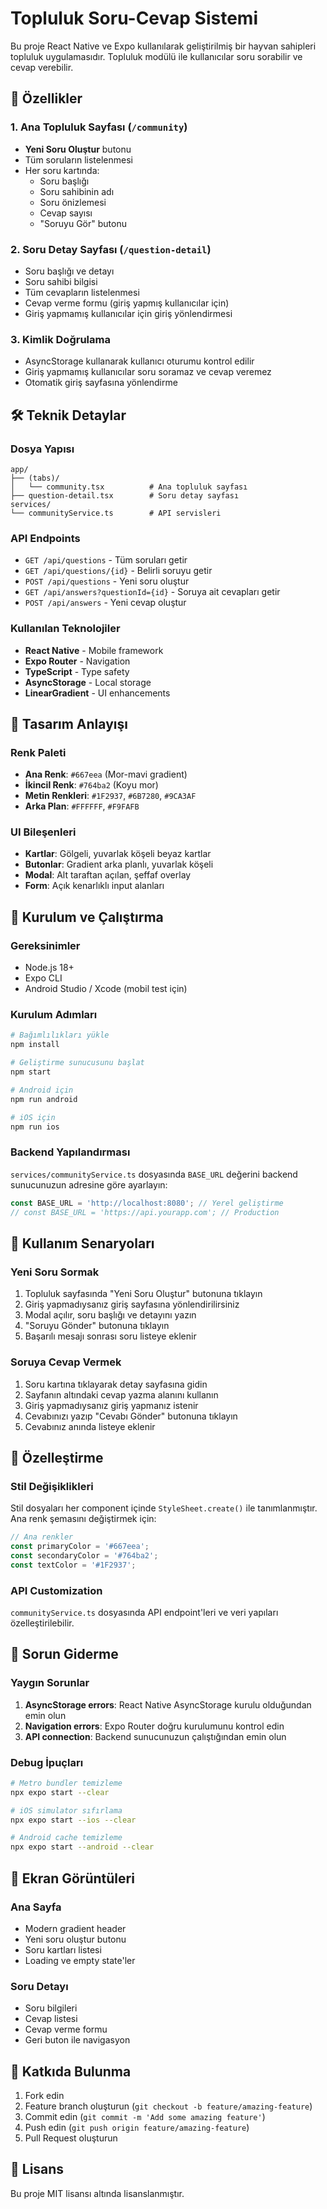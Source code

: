 # Topluluk Soru-Cevap Sistemi

Bu proje React Native ve Expo kullanılarak geliştirilmiş bir hayvan sahipleri topluluk uygulamasıdır. Topluluk modülü ile kullanıcılar soru sorabilir ve cevap verebilir.

## 📱 Özellikler

### 1. Ana Topluluk Sayfası (`/community`)
- **Yeni Soru Oluştur** butonu
- Tüm soruların listelenmesi
- Her soru kartında:
  - Soru başlığı
  - Soru sahibinin adı
  - Soru önizlemesi
  - Cevap sayısı
  - "Soruyu Gör" butonu

### 2. Soru Detay Sayfası (`/question-detail`)
- Soru başlığı ve detayı
- Soru sahibi bilgisi
- Tüm cevapların listelenmesi
- Cevap verme formu (giriş yapmış kullanıcılar için)
- Giriş yapmamış kullanıcılar için giriş yönlendirmesi

### 3. Kimlik Doğrulama
- AsyncStorage kullanarak kullanıcı oturumu kontrol edilir
- Giriş yapmamış kullanıcılar soru soramaz ve cevap veremez
- Otomatik giriş sayfasına yönlendirme

## 🛠 Teknik Detaylar

### Dosya Yapısı
```
app/
├── (tabs)/
│   └── community.tsx          # Ana topluluk sayfası
├── question-detail.tsx        # Soru detay sayfası
services/
└── communityService.ts        # API servisleri
```

### API Endpoints
- `GET /api/questions` - Tüm soruları getir
- `GET /api/questions/{id}` - Belirli soruyu getir
- `POST /api/questions` - Yeni soru oluştur
- `GET /api/answers?questionId={id}` - Soruya ait cevapları getir
- `POST /api/answers` - Yeni cevap oluştur

### Kullanılan Teknolojiler
- **React Native** - Mobile framework
- **Expo Router** - Navigation
- **TypeScript** - Type safety
- **AsyncStorage** - Local storage
- **LinearGradient** - UI enhancements

## 🎨 Tasarım Anlayışı

### Renk Paleti
- **Ana Renk**: `#667eea` (Mor-mavi gradient)
- **İkincil Renk**: `#764ba2` (Koyu mor)
- **Metin Renkleri**: `#1F2937`, `#6B7280`, `#9CA3AF`
- **Arka Plan**: `#FFFFFF`, `#F9FAFB`

### UI Bileşenleri
- **Kartlar**: Gölgeli, yuvarlak köşeli beyaz kartlar
- **Butonlar**: Gradient arka planlı, yuvarlak köşeli
- **Modal**: Alt taraftan açılan, şeffaf overlay
- **Form**: Açık kenarlıklı input alanları

## 🚀 Kurulum ve Çalıştırma

### Gereksinimler
- Node.js 18+
- Expo CLI
- Android Studio / Xcode (mobil test için)

### Kurulum Adımları
```bash
# Bağımlılıkları yükle
npm install

# Geliştirme sunucusunu başlat
npm start

# Android için
npm run android

# iOS için
npm run ios
```

### Backend Yapılandırması
`services/communityService.ts` dosyasında `BASE_URL` değerini backend sunucunuzun adresine göre ayarlayın:

```typescript
const BASE_URL = 'http://localhost:8080'; // Yerel geliştirme
// const BASE_URL = 'https://api.yourapp.com'; // Production
```

## 📝 Kullanım Senaryoları

### Yeni Soru Sormak
1. Topluluk sayfasında "Yeni Soru Oluştur" butonuna tıklayın
2. Giriş yapmadıysanız giriş sayfasına yönlendirilirsiniz
3. Modal açılır, soru başlığı ve detayını yazın
4. "Soruyu Gönder" butonuna tıklayın
5. Başarılı mesajı sonrası soru listeye eklenir

### Soruya Cevap Vermek
1. Soru kartına tıklayarak detay sayfasına gidin
2. Sayfanın altındaki cevap yazma alanını kullanın
3. Giriş yapmadıysanız giriş yapmanız istenir
4. Cevabınızı yazıp "Cevabı Gönder" butonuna tıklayın
5. Cevabınız anında listeye eklenir

## 🔧 Özelleştirme

### Stil Değişiklikleri
Stil dosyaları her component içinde `StyleSheet.create()` ile tanımlanmıştır. Ana renk şemasını değiştirmek için:

```typescript
// Ana renkler
const primaryColor = '#667eea';
const secondaryColor = '#764ba2';
const textColor = '#1F2937';
```

### API Customization
`communityService.ts` dosyasında API endpoint'leri ve veri yapıları özelleştirilebilir.

## 🐛 Sorun Giderme

### Yaygın Sorunlar
1. **AsyncStorage errors**: React Native AsyncStorage kurulu olduğundan emin olun
2. **Navigation errors**: Expo Router doğru kurulumunu kontrol edin
3. **API connection**: Backend sunucunuzun çalıştığından emin olun

### Debug İpuçları
```bash
# Metro bundler temizleme
npx expo start --clear

# iOS simulator sıfırlama
npx expo start --ios --clear

# Android cache temizleme
npx expo start --android --clear
```

## 📱 Ekran Görüntüleri

### Ana Sayfa
- Modern gradient header
- Yeni soru oluştur butonu
- Soru kartları listesi
- Loading ve empty state'ler

### Soru Detayı
- Soru bilgileri
- Cevap listesi
- Cevap verme formu
- Geri buton ile navigasyon

## 🤝 Katkıda Bulunma

1. Fork edin
2. Feature branch oluşturun (`git checkout -b feature/amazing-feature`)
3. Commit edin (`git commit -m 'Add some amazing feature'`)
4. Push edin (`git push origin feature/amazing-feature`)
5. Pull Request oluşturun

## 📄 Lisans

Bu proje MIT lisansı altında lisanslanmıştır. 